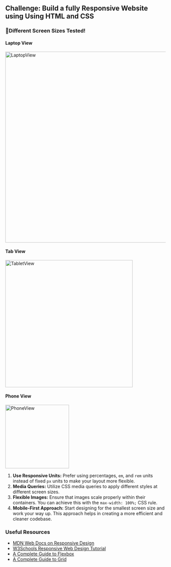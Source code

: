 ## Challenge: Build a fully Responsive Website using Using HTML and CSS

### 🚀Different Screen Sizes Tested!

#### Laptop View
<img src="screenshots/laptop.png" alt="LaptopView" width="600">

#### Tab View
<img src="screenshots/tab.png" alt="TabletView" width="400">

#### Phone View
<img src="screenshots/phone.png" alt="PhoneView" width="200">


1. **Use Responsive Units:** Prefer using percentages, `em`, and `rem` units instead of fixed `px` units to make your layout more flexible.
2. **Media Queries:** Utilize CSS media queries to apply different styles at different screen sizes.
3. **Flexible Images:** Ensure that images scale properly within their containers. You can achieve this with the `max-width: 100%;` CSS rule.
4. **Mobile-First Approach:** Start designing for the smallest screen size and work your way up. This approach helps in creating a more efficient and cleaner codebase.

### Useful Resources

- [MDN Web Docs on Responsive Design](https://developer.mozilla.org/en-US/docs/Learn/CSS/CSS_layout/Responsive_Design)
- [W3Schools Responsive Web Design Tutorial](https://www.w3schools.com/css/css_rwd_intro.asp)
- [A Complete Guide to Flexbox](https://css-tricks.com/snippets/css/a-guide-to-flexbox/)
- [A Complete Guide to Grid](https://css-tricks.com/snippets/css/complete-guide-grid/)
